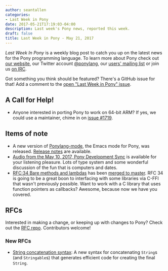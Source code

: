 ```yaml
---
author: seantallen
categories:
- Last Week in Pony
date: 2017-05-21T17:19:03-04:00
description: Last week's Pony news, reported this week.
draft: false
title: Last Week in Pony - May 21, 2017
---
```


_Last Week In Pony_ is a weekly blog post to catch you up on the latest news for the Pony programming language. To learn more about Pony check out [our website](ponylang.org), our Twitter account [@ponylang](https://twitter.com/ponylang), our [users' mailing list](https://pony.groups.io/g/user) or join us [on IRC](https://webchat.freenode.net/?channels=%23ponylang). 

Got something you think should be featured? There's a GitHub issue for that! Add a comment to the [open "Last Week in Pony" issue](https://github.com/ponylang/ponylang.github.io/issues?q=is%3Aissue+is%3Aopen+label%3Alast-week-in-pony).
<!--more-->


## A Call for Help!

- Anyone interested in porting Pony to work on 64-bit ARM? If yes, we could use a maintainer, chime in on [issue #1719](https://github.com/ponylang/ponyc/issues/1719).

## Items of note

- A new version of [Ponylang-mode](https://github.com/SeanTAllen/ponylang-mode), the Emacs mode for Pony, was released. [Release notes](https://github.com/SeanTAllen/ponylang-mode/releases/tag/0.0.9) are available.
- [Audio from the May 10, 2017, Pony Development Sync](https://pony.groups.io/g/dev/files/Pony%20Sync/May%2017,%202017) is available for your listening pleasure. Lots of type system and some wonderful discussion of the fun that is computers and dates.
- [RFC:34 Bare methods and lambdas](https://github.com/ponylang/rfcs/blob/master/text/0034-bare-ffi-lambdas.md) has been [merged to master](https://github.com/ponylang/ponyc/pull/1858). RFC 34 is going to be a great boon to interfacing with some libraries via C-FFI that wasn't previously possible. Want to work with a C library that uses function pointers as callbacks? Awesome, because now we have you covered.


## RFCs

Interested in making a change, or keeping up with changes to Pony? Check out the [RFC repo](https://github.com/ponylang/rfcs). Contributors welcome!

### New RFCs
  
- [String concatenation syntax](https://github.com/ponylang/rfcs/pull/90): A new syntax for concatenating `String`s (and `Stringable`s) that generates efficient code for creating the final `String`.
